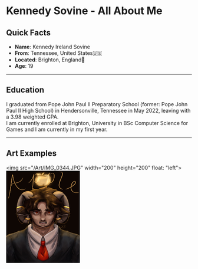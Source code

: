 # Kennedy Sovine - All About Me
## Quick Facts
- **Name**: Kennedy Ireland Sovine
- **From**: Tennessee, United States🇺🇸
- **Located**: Brighton, England🏴󠁧󠁢󠁥󠁮󠁧󠁿
- **Age**: 19
***
## Education
I graduated from Pope John Paul II Preparatory School (former: Pope John Paul II High School) in Hendersonville, Tennessee in May 2022, leaving with a 3.98 weighted GPA. <br>
I am currently enrolled at Brighton, University in BSc Computer Science for Games and I am currently in my first year.
***
## Art Examples
<img src="/Art/IMG_0344.JPG" width="200" height="200" float: "left">
<img src="/Art/IMG_0430.JPG" width="200" height="250">
